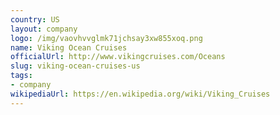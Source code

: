 ```yaml
---
country: US
layout: company
logo: /img/vaovhvvglmk71jchsay3xw855xoq.png
name: Viking Ocean Cruises
officialUrl: http://www.vikingcruises.com/Oceans
slug: viking-ocean-cruises-us
tags:
- company
wikipediaUrl: https://en.wikipedia.org/wiki/Viking_Cruises
---
```

